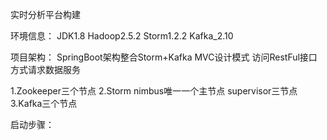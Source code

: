 实时分析平台构建

环境信息：
JDK1.8
Hadoop2.5.2
Storm1.2.2
Kafka_2.10

项目架构：
SpringBoot架构整合Storm+Kafka  MVC设计模式 访问RestFul接口方式请求数据服务

1.Zookeeper三个节点
2.Storm nimbus唯一一个主节点 supervisor三节点
3.Kafka三个节点

启动步骤：
